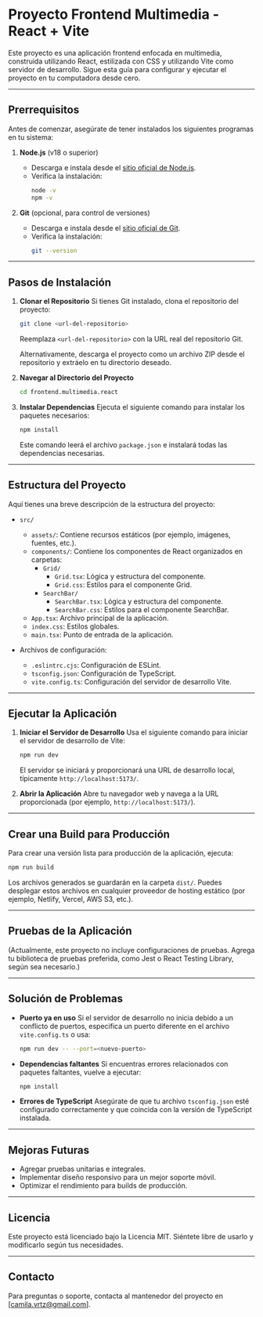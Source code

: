 # Proyecto Frontend Multimedia - React + Vite

Este proyecto es una aplicación frontend enfocada en multimedia, construida utilizando React, estilizada con CSS y utilizando Vite como servidor de desarrollo. Sigue esta guía para configurar y ejecutar el proyecto en tu computadora desde cero.

---

## Prerrequisitos

Antes de comenzar, asegúrate de tener instalados los siguientes programas en tu sistema:

1. **Node.js** (v18 o superior)

   - Descarga e instala desde el [sitio oficial de Node.js](https://nodejs.org/).
   - Verifica la instalación:
     ```bash
     node -v
     npm -v
     ```

2. **Git** (opcional, para control de versiones)
   - Descarga e instala desde el [sitio oficial de Git](https://git-scm.com/).
   - Verifica la instalación:
     ```bash
     git --version
     ```

---

## Pasos de Instalación

1. **Clonar el Repositorio**
   Si tienes Git instalado, clona el repositorio del proyecto:

   ```bash
   git clone <url-del-repositorio>
   ```

   Reemplaza `<url-del-repositorio>` con la URL real del repositorio Git.

   Alternativamente, descarga el proyecto como un archivo ZIP desde el repositorio y extráelo en tu directorio deseado.

2. **Navegar al Directorio del Proyecto**

   ```bash
   cd frontend.multimedia.react
   ```

3. **Instalar Dependencias**
   Ejecuta el siguiente comando para instalar los paquetes necesarios:
   ```bash
   npm install
   ```
   Este comando leerá el archivo `package.json` e instalará todas las dependencias necesarias.

---

## Estructura del Proyecto

Aquí tienes una breve descripción de la estructura del proyecto:

- `src/`

  - `assets/`: Contiene recursos estáticos (por ejemplo, imágenes, fuentes, etc.).
  - `components/`: Contiene los componentes de React organizados en carpetas:
    - `Grid/`
      - `Grid.tsx`: Lógica y estructura del componente.
      - `Grid.css`: Estilos para el componente Grid.
    - `SearchBar/`
      - `SearchBar.tsx`: Lógica y estructura del componente.
      - `SearchBar.css`: Estilos para el componente SearchBar.
  - `App.tsx`: Archivo principal de la aplicación.
  - `index.css`: Estilos globales.
  - `main.tsx`: Punto de entrada de la aplicación.

- Archivos de configuración:
  - `.eslintrc.cjs`: Configuración de ESLint.
  - `tsconfig.json`: Configuración de TypeScript.
  - `vite.config.ts`: Configuración del servidor de desarrollo Vite.

---

## Ejecutar la Aplicación

1. **Iniciar el Servidor de Desarrollo**
   Usa el siguiente comando para iniciar el servidor de desarrollo de Vite:

   ```bash
   npm run dev
   ```

   El servidor se iniciará y proporcionará una URL de desarrollo local, típicamente `http://localhost:5173/`.

2. **Abrir la Aplicación**
   Abre tu navegador web y navega a la URL proporcionada (por ejemplo, `http://localhost:5173/`).

---

## Crear una Build para Producción

Para crear una versión lista para producción de la aplicación, ejecuta:

```bash
npm run build
```

Los archivos generados se guardarán en la carpeta `dist/`. Puedes desplegar estos archivos en cualquier proveedor de hosting estático (por ejemplo, Netlify, Vercel, AWS S3, etc.).

---

## Pruebas de la Aplicación

(Actualmente, este proyecto no incluye configuraciones de pruebas. Agrega tu biblioteca de pruebas preferida, como Jest o React Testing Library, según sea necesario.)

---

## Solución de Problemas

- **Puerto ya en uso**
  Si el servidor de desarrollo no inicia debido a un conflicto de puertos, especifica un puerto diferente en el archivo `vite.config.ts` o usa:

  ```bash
  npm run dev -- --port=<nuevo-puerto>
  ```

- **Dependencias faltantes**
  Si encuentras errores relacionados con paquetes faltantes, vuelve a ejecutar:

  ```bash
  npm install
  ```

- **Errores de TypeScript**
  Asegúrate de que tu archivo `tsconfig.json` esté configurado correctamente y que coincida con la versión de TypeScript instalada.

---

## Mejoras Futuras

- Agregar pruebas unitarias e integrales.
- Implementar diseño responsivo para un mejor soporte móvil.
- Optimizar el rendimiento para builds de producción.

---

## Licencia

Este proyecto está licenciado bajo la Licencia MIT. Siéntete libre de usarlo y modificarlo según tus necesidades.

---

## Contacto

Para preguntas o soporte, contacta al mantenedor del proyecto en [camila.vrtz@gmail.com].
